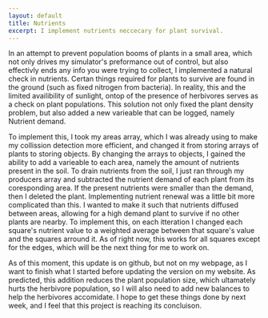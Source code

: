```yaml
---
layout: default
title: Nutrients
excerpt: I implement nutrients neccecary for plant survival.
---
```

In an attempt to prevent population booms of plants in a small area, which not only drives my simulator's preformance out of control, but also effectivly ends any info you were trying to collect, I implemented a natural check in nutrients. Certan things required for plants to survive are found in the ground (such as fixed nitrogen from bacteria). In reality, this and the limited availibility of sunlight, ontop of the presence of herbivores serves as a check on plant populations. This solution not only fixed the plant density problem, but also added a new varieable that can be logged, namely Nutrient demand.

To implement this, I took my areas array, which I was already using to make my collission detection more efficient, and changed it from storing arrays of plants to storing objects. By changing the arrays to objects, I gained the ability to add a varieable to each area, namely the amount of nutrients present in the soil. To drain nutrients from the soil, I just ran through my producers array and subtracted the nutrient demand of each plant from its coresponding area. If the present nutrients were smaller than the demand, then I deleted the plant. Implementing nutrient renewal was a little bit more complicated than this. I wanted to make it such that nutrients diffused between areas, allowing for a high demand plant to survive if no other plants are nearby. To implement this, on each itteration I changed each square's nutrient value to a weighted average between that square's value and the squares arround it. As of right now, this works for all squares except for the edges, which will be the next thing for me to work on.

As of this moment, this update is on github, but not on my webpage, as I want to finish what I started before updating the version on my website. As predicted, this addition reduces the plant population size, which ultamately hurts the herbivore population, so I will also need to add new balances to help the herbivores accomidate. I hope to get these things done by next week, and I feel that this project is reaching its concluison.
